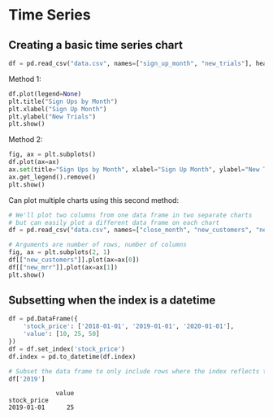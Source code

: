 # Time Series

## Creating a basic time series chart

```python
df = pd.read_csv("data.csv", names=["sign_up_month", "new_trials"], header=0, index_col="sign_up_month")
```

Method 1:

```python
df.plot(legend=None)
plt.title("Sign Ups by Month")
plt.xlabel("Sign Up Month")
plt.ylabel("New Trials")
plt.show()
```

Method 2:

```python
fig, ax = plt.subplots()
df.plot(ax=ax)
ax.set(title="Sign Ups by Month", xlabel="Sign Up Month", ylabel="New Trials")
ax.get_legend().remove()
plt.show()
```

Can plot multiple charts using this second method:

```python
# We'll plot two columns from one data frame in two separate charts
# but can easily plot a different data frame on each chart
df = pd.read_csv("data.csv", names=["close_month", "new_customers", "new_mrr"], header=0, index_col="close_month")

# Arguments are number of rows, number of columns
fig, ax = plt.subplots(2, 1)
df[["new_customers"]].plot(ax=ax[0])
df[["new_mrr"]].plot(ax=ax[1])
plt.show()
```

## Subsetting when the index is a datetime

```python
df = pd.DataFrame({
    'stock_price': ['2018-01-01', '2019-01-01', '2020-01-01'],
    'value': [10, 25, 50]
})
df = df.set_index('stock_price')
df.index = pd.to_datetime(df.index)

# Subset the data frame to only include rows where the index reflects the year 2019
df['2019']
```

```
             value
stock_price       
2019-01-01      25
```
